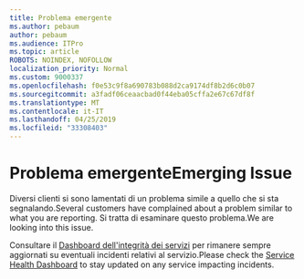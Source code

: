 ```yaml
---
title: Problema emergente
ms.author: pebaum
author: pebaum
ms.audience: ITPro
ms.topic: article
ROBOTS: NOINDEX, NOFOLLOW
localization_priority: Normal
ms.custom: 9000337
ms.openlocfilehash: f0e53c9f8a690783b088d2ca9174df8b2d6c0b07
ms.sourcegitcommit: a3fadf06ceaacbad0f44eba05cffa2e67c67df8f
ms.translationtype: MT
ms.contentlocale: it-IT
ms.lasthandoff: 04/25/2019
ms.locfileid: "33308403"
---
```

# <a name="emerging-issue"></a><span data-ttu-id="888aa-102">Problema emergente</span><span class="sxs-lookup"><span data-stu-id="888aa-102">Emerging Issue</span></span>

<span data-ttu-id="888aa-103">Diversi clienti si sono lamentati di un problema simile a quello che si sta segnalando.</span><span class="sxs-lookup"><span data-stu-id="888aa-103">Several customers have complained about a problem similar to what you are reporting.</span></span> <span data-ttu-id="888aa-104">Si tratta di esaminare questo problema.</span><span class="sxs-lookup"><span data-stu-id="888aa-104">We are looking into this issue.</span></span>

<span data-ttu-id="888aa-105">Consultare il [Dashboard dell'integrità dei servizi](https://admin.microsoft.com/adminportal/home#/servicehealth) per rimanere sempre aggiornati su eventuali incidenti relativi al servizio.</span><span class="sxs-lookup"><span data-stu-id="888aa-105">Please check the [Service Health Dashboard](https://admin.microsoft.com/adminportal/home#/servicehealth) to stay updated on any service impacting incidents.</span></span>